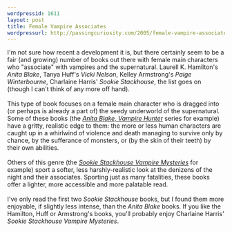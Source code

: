 ```yaml
--- 
wordpressid: 1611
layout: post
title: Female Vampire Associates
wordpressurl: http://passingcuriosity.com/2005/female-vampire-associates/
---
```

I'm not sure how recent a development it is, but there certainly seem to be a fair (and growing) number of books out there with female main characters who "associate" with vampires and the supernatural. Laurell K. Hamilton's <span style="font-style: italic;">Anita Blake</span>, Tanya Huff's <span style="font-style: italic;">Vicki Nelson</span>, Kelley Armstrong's <span style="font-style: italic;">Paige Winterbourne</span>, Charlaine Harris' <span style="font-style: italic;">Sookie Stackhouse</span>, the list goes on (though I can't think of any more off hand).<br /><br />This type of book focuses on a female main character who is dragged into (or perhaps is already a part of) the seedy underworld of the supernatural. Some of these books (the <a style="font-style: italic;" href="http://www.orbitbooks.co.uk/orbit/results.asp?AUB=Laurell%20K%20Hamilton&TAG=&CID=orbit">Anita Blake, Vampire Hunter</a> series for example) have a gritty, realistic edge to them: the more or less human characters are caught up in a whirlwind of violence and death managing to survive only by chance, by the sufferance of monsters, or (by the skin of their teeth) by their own abilities.<br /><br />Others of this genre (the <a href="http://www.orbitbooks.co.uk/orbit/results.asp?AUB=Charlaine%20Harris&TAG=&CID=orbit" style="font-style: italic;">Sookie Stackhouse Vampire Mysteries</a> for example) sport a softer, less harshly-realistic look at the denizens of the night and their associates. Sporting just as many fatalities, these books offer a lighter, more accessible and more palatable read.<br /><br />I've only read the first two <span style="font-style: italic;">Sookie Stackhouse</span> books, but I found them more enjoyable, if slightly less intense, than the <span style="font-style: italic;">Anita Blake</span> books. If you like the Hamilton, Huff or Armstrong's books, you'll probably enjoy Charlaine Harris' <span style="font-style: italic;">Sookie Stackhouse Vampire Mysteries</span>.

